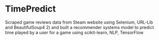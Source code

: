# TimePredict
Scraped game reviews data from Steam website using Selenium, URL-Lib and BeautifulSoup4 2) and built a recommender systems model to predict time played by a user for a game using scikit-learn, NLP, TensorFlow
